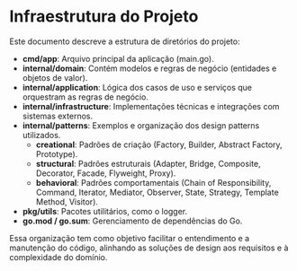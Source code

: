 # Infraestrutura do Projeto

Este documento descreve a estrutura de diretórios do projeto:

- **cmd/app**: Arquivo principal da aplicação (main.go).
- **internal/domain**: Contém modelos e regras de negócio (entidades e objetos de valor).
- **internal/application**: Lógica dos casos de uso e serviços que orquestram as regras de negócio.
- **internal/infrastructure**: Implementações técnicas e integrações com sistemas externos.
- **internal/patterns**: Exemplos e organização dos design patterns utilizados.
  - **creational**: Padrões de criação (Factory, Builder, Abstract Factory, Prototype).
  - **structural**: Padrões estruturais (Adapter, Bridge, Composite, Decorator, Facade, Flyweight, Proxy).
  - **behavioral**: Padrões comportamentais (Chain of Responsibility, Command, Iterator, Mediator, Observer, State, Strategy, Template Method, Visitor).
- **pkg/utils**: Pacotes utilitários, como o logger.
- **go.mod / go.sum**: Gerenciamento de dependências do Go.

Essa organização tem como objetivo facilitar o entendimento e a manutenção do código,
alinhando as soluções de design aos requisitos e à complexidade do domínio.
